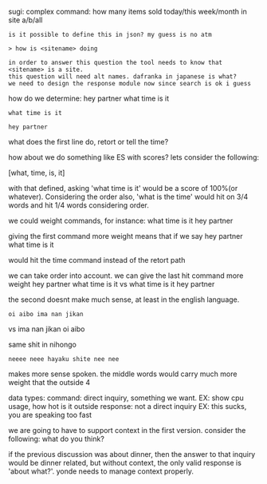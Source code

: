 sugi:
  complex command: 
    how many items sold today/this week/month in site a/b/all
    
    is it possible to define this in json? my guess is no atm
    
    > how is <sitename> doing
    
    in order to answer this question the tool needs to know that <sitename> is a site.
    this question will need alt names. dafranka in japanese is what?
    we need to design the response module now since search is ok i guess
    

how do we determine:
	hey partner what time is it

	what time is it

	hey partner

what does the first line do, retort or tell the time?

how about we do something like ES with scores? lets consider the following:

[what, time, is, it]

with that defined, asking 'what time is it' would be a score of 100%(or whatever). Considering the order also, 'what is the time' would hit on 3/4 words and hit 1/4 words considering order.

we could weight commands, for instance:
	what time is it
	hey partner

giving the first command more weight means that if we say
	hey partner what time is it

would hit the time command instead of the retort path

we can take order into account. we can give the last hit command more weight
	hey partner what time is it
vs
	what time is it hey partner

the second doesnt make much sense, at least in the english language.

	oi aibo ima nan jikan
vs
	ima nan jikan oi aibo

same shit in nihongo

	neeee neee hayaku shite nee nee

makes more sense spoken. the middle words would carry much more weight that the outside 4

data types:
	command: direct inquiry, something we want.
		EX: show cpu usage, how hot is it outside
	response: not a direct inquiry
		EX: this sucks, you are speaking too fast

we are going to have to support context in the first version. consider the following:
	what do you think?

if the previous discussion was about dinner, then the answer to that inquiry would be dinner related, but without context, the only valid response is 'about what?'. yonde needs to manage context properly.
